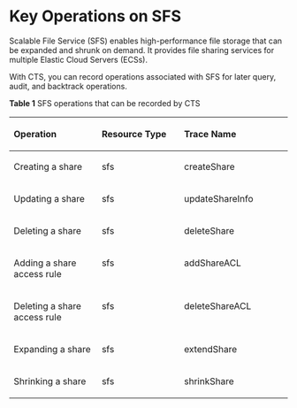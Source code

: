# Key Operations on SFS<a name="en-us_topic_0100273715"></a>

Scalable File Service \(SFS\) enables high-performance file storage that can be expanded and shrunk on demand. It provides file sharing services for multiple Elastic Cloud Servers \(ECSs\).

With CTS, you can record operations associated with SFS for later query, audit, and backtrack operations.

**Table  1**  SFS operations that can be recorded by CTS

<a name="table19033961114053"></a>
<table><thead align="left"><tr id="r2760a4e7e0854d068ebea8a1a8778852"><th class="cellrowborder" valign="top" width="31.630000000000003%" id="mcps1.2.4.1.1"><p id="ad0f4b8c1c4d543309cf937a44470c5d5"><a name="ad0f4b8c1c4d543309cf937a44470c5d5"></a><a name="ad0f4b8c1c4d543309cf937a44470c5d5"></a><strong id="b842352706103557"><a name="b842352706103557"></a><a name="b842352706103557"></a>Operation</strong></p>
</th>
<th class="cellrowborder" valign="top" width="29.59%" id="mcps1.2.4.1.2"><p id="a1ef40b42f97441d6980b2b718a1cf9cc"><a name="a1ef40b42f97441d6980b2b718a1cf9cc"></a><a name="a1ef40b42f97441d6980b2b718a1cf9cc"></a><strong id="b84235270610360"><a name="b84235270610360"></a><a name="b84235270610360"></a>Resource Type</strong></p>
</th>
<th class="cellrowborder" valign="top" width="38.78%" id="mcps1.2.4.1.3"><p id="aaca1b89d0fe649538c2044aef5d9e048"><a name="aaca1b89d0fe649538c2044aef5d9e048"></a><a name="aaca1b89d0fe649538c2044aef5d9e048"></a><strong id="b842352706182955"><a name="b842352706182955"></a><a name="b842352706182955"></a>Trace Name</strong></p>
</th>
</tr>
</thead>
<tbody><tr id="rc8fc25fafe67465faa2dbf30806ca376"><td class="cellrowborder" valign="top" width="31.630000000000003%" headers="mcps1.2.4.1.1 "><p id="aff81428a16a64b9294ea68582b2a6d7e"><a name="aff81428a16a64b9294ea68582b2a6d7e"></a><a name="aff81428a16a64b9294ea68582b2a6d7e"></a>Creating a share</p>
</td>
<td class="cellrowborder" valign="top" width="29.59%" headers="mcps1.2.4.1.2 "><p id="a589201240339448ab6853d942916ab2b"><a name="a589201240339448ab6853d942916ab2b"></a><a name="a589201240339448ab6853d942916ab2b"></a>sfs</p>
</td>
<td class="cellrowborder" valign="top" width="38.78%" headers="mcps1.2.4.1.3 "><p id="ae6ec0b32c5d74638a67a9035502ff164"><a name="ae6ec0b32c5d74638a67a9035502ff164"></a><a name="ae6ec0b32c5d74638a67a9035502ff164"></a>createShare</p>
</td>
</tr>
<tr id="rb769f5a71c504925a42c452436645716"><td class="cellrowborder" valign="top" width="31.630000000000003%" headers="mcps1.2.4.1.1 "><p id="en-us_topic_0100240354_p920237114444"><a name="en-us_topic_0100240354_p920237114444"></a><a name="en-us_topic_0100240354_p920237114444"></a>Updating a share</p>
</td>
<td class="cellrowborder" valign="top" width="29.59%" headers="mcps1.2.4.1.2 "><p id="af28b6f70c100437fb34d5c19be547770"><a name="af28b6f70c100437fb34d5c19be547770"></a><a name="af28b6f70c100437fb34d5c19be547770"></a>sfs</p>
</td>
<td class="cellrowborder" valign="top" width="38.78%" headers="mcps1.2.4.1.3 "><p id="ae38ed7272a424145963810ffdbe4252a"><a name="ae38ed7272a424145963810ffdbe4252a"></a><a name="ae38ed7272a424145963810ffdbe4252a"></a>updateShareInfo</p>
</td>
</tr>
<tr id="rb24078cc63bb41298a0865b7301f3476"><td class="cellrowborder" valign="top" width="31.630000000000003%" headers="mcps1.2.4.1.1 "><p id="a5e9af1deb2394359b55aee37a647854c"><a name="a5e9af1deb2394359b55aee37a647854c"></a><a name="a5e9af1deb2394359b55aee37a647854c"></a>Deleting a share</p>
</td>
<td class="cellrowborder" valign="top" width="29.59%" headers="mcps1.2.4.1.2 "><p id="a0d1d3d9580c849ac8bf3a8de96ecb565"><a name="a0d1d3d9580c849ac8bf3a8de96ecb565"></a><a name="a0d1d3d9580c849ac8bf3a8de96ecb565"></a>sfs</p>
</td>
<td class="cellrowborder" valign="top" width="38.78%" headers="mcps1.2.4.1.3 "><p id="a7753816d6ff24383965db087bc4b4969"><a name="a7753816d6ff24383965db087bc4b4969"></a><a name="a7753816d6ff24383965db087bc4b4969"></a>deleteShare</p>
</td>
</tr>
<tr id="rba6acf8a377a41cd8f9774ad66b9060a"><td class="cellrowborder" valign="top" width="31.630000000000003%" headers="mcps1.2.4.1.1 "><p id="a2070bb7997c24e59a2889a5408ebf882"><a name="a2070bb7997c24e59a2889a5408ebf882"></a><a name="a2070bb7997c24e59a2889a5408ebf882"></a>Adding a share access rule</p>
</td>
<td class="cellrowborder" valign="top" width="29.59%" headers="mcps1.2.4.1.2 "><p id="aafe608450e4d416b8ad76e9c06766b86"><a name="aafe608450e4d416b8ad76e9c06766b86"></a><a name="aafe608450e4d416b8ad76e9c06766b86"></a>sfs</p>
</td>
<td class="cellrowborder" valign="top" width="38.78%" headers="mcps1.2.4.1.3 "><p id="en-us_topic_0100240354_p614308711453"><a name="en-us_topic_0100240354_p614308711453"></a><a name="en-us_topic_0100240354_p614308711453"></a>addShareACL</p>
</td>
</tr>
<tr id="r39d0ebf1ca0f410baa584abd5bd75c7d"><td class="cellrowborder" valign="top" width="31.630000000000003%" headers="mcps1.2.4.1.1 "><p id="a8472fada2e8241eb95a00dfdfac75a44"><a name="a8472fada2e8241eb95a00dfdfac75a44"></a><a name="a8472fada2e8241eb95a00dfdfac75a44"></a>Deleting a share access rule</p>
</td>
<td class="cellrowborder" valign="top" width="29.59%" headers="mcps1.2.4.1.2 "><p id="a237d87d8aae1461db6ae7a610a0e1241"><a name="a237d87d8aae1461db6ae7a610a0e1241"></a><a name="a237d87d8aae1461db6ae7a610a0e1241"></a>sfs</p>
</td>
<td class="cellrowborder" valign="top" width="38.78%" headers="mcps1.2.4.1.3 "><p id="a0957979c09fd4cb0a1f5043fcdd651c2"><a name="a0957979c09fd4cb0a1f5043fcdd651c2"></a><a name="a0957979c09fd4cb0a1f5043fcdd651c2"></a>deleteShareACL</p>
</td>
</tr>
<tr id="r52a90186293e488e8e3b477411ba122c"><td class="cellrowborder" valign="top" width="31.630000000000003%" headers="mcps1.2.4.1.1 "><p id="a012275dc5ffc4f578ac592dccc0d985f"><a name="a012275dc5ffc4f578ac592dccc0d985f"></a><a name="a012275dc5ffc4f578ac592dccc0d985f"></a>Expanding a share</p>
</td>
<td class="cellrowborder" valign="top" width="29.59%" headers="mcps1.2.4.1.2 "><p id="ab8336147960b41498ed07f4bf7203cef"><a name="ab8336147960b41498ed07f4bf7203cef"></a><a name="ab8336147960b41498ed07f4bf7203cef"></a>sfs</p>
</td>
<td class="cellrowborder" valign="top" width="38.78%" headers="mcps1.2.4.1.3 "><p id="a2a1836c642d347e6936eb5f8b52e74e5"><a name="a2a1836c642d347e6936eb5f8b52e74e5"></a><a name="a2a1836c642d347e6936eb5f8b52e74e5"></a>extendShare</p>
</td>
</tr>
<tr id="r27a65fd9567449279935ec6a6ab4495c"><td class="cellrowborder" valign="top" width="31.630000000000003%" headers="mcps1.2.4.1.1 "><p id="a9a47d79be6094593a40197e20815c781"><a name="a9a47d79be6094593a40197e20815c781"></a><a name="a9a47d79be6094593a40197e20815c781"></a>Shrinking a share</p>
</td>
<td class="cellrowborder" valign="top" width="29.59%" headers="mcps1.2.4.1.2 "><p id="a4575eab260414c57a18bea087d3c5d32"><a name="a4575eab260414c57a18bea087d3c5d32"></a><a name="a4575eab260414c57a18bea087d3c5d32"></a>sfs</p>
</td>
<td class="cellrowborder" valign="top" width="38.78%" headers="mcps1.2.4.1.3 "><p id="a0fc193ed787a4c98818014ece1ca5229"><a name="a0fc193ed787a4c98818014ece1ca5229"></a><a name="a0fc193ed787a4c98818014ece1ca5229"></a>shrinkShare</p>
</td>
</tr>
</tbody>
</table>

